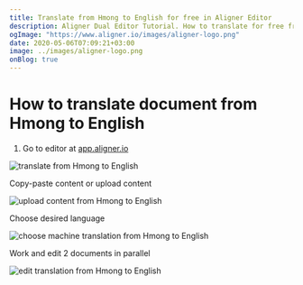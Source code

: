 ```yaml
---
title: Translate from Hmong to English for free in Aligner Editor
description: Aligner Dual Editor Tutorial. How to translate for free from Hmong to English. Aligner is multilingual document management platform. 
ogImage: "https://www.aligner.io/images/aligner-logo.png"
date: 2020-05-06T07:09:21+03:00
image: ../images/aligner-logo.png
onBlog: true
---
```


# How to translate document from Hmong to English

1. Go to editor at [app.aligner.io](https://app.aligner.io "Aligner App web page")

![translate from Hmong to English](../aligner-blank-editor.png "translate from Hmong to English")

Copy-paste content or upload content

![upload content from Hmong to English](../aligner-uploaded-document.png "upload content from Hmong to English")

Choose desired language

![choose machine translation from Hmong to English](../aligner-language-dropdown.png "choose machine translation from Hmong to English")

Work and edit 2 documents in parallel

![edit translation from Hmong to English](../aligner-double-sitded-editor.png "edit translation from Hmong to English")

